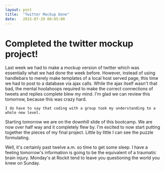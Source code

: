 ```yaml
---
layout: post
title:  "Twitter Mockup Done"
date:   2015-07-20 00:05:00
---
```


# Completed the twitter mockup project!

Last week we had to make a mockup version of twitter which was essentially 
what we had done the week before. However, instead of using handlebars to merely 
make templates of a local host served page, this time we had to post to a database
via ajax calls. While the ajax itself wasn't that bad, the mental hoolahoops required
to make the correct connections of tweets and replies complete blew my mind. I'm glad
we can review this tomorrow, because this was crazy hard.

    I do have to say that coding with a group took my understanding to a whole new level.

Starting tomorrow we are on the downhill slide of this bootcamp. We are now over half way
and it completely flew by. I'm excited to now start putting together the pieces of my 
final project. Little by little I can see the puzzle formulating. 

Well, it's certainly past twelve a.m. so time to get some sleep. I have a feeling
tomorrow's information is going to be the equivalent of a traumatic brain injury. Monday's
at Rockit tend to leave you questioning the world you knew on Sunday. 
